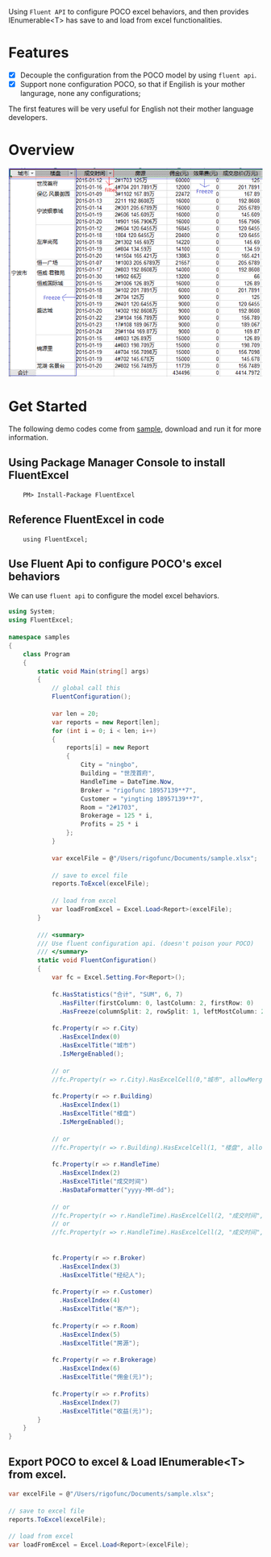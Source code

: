 Using `Fluent API` to configure POCO excel behaviors, and then provides IEnumerable&lt;T&gt; has save to and load from excel functionalities.

# Features
- [x] Decouple the configuration from the POCO model by using `fluent api`.
- [x] Support none configuration POCO, so that if Engilish is your mother langurage, none any configurations;

The first features will be very useful for English not their mother language developers.

# Overview

![FluentExcel demo](images/demo.PNG)

# Get Started

The following demo codes come from [sample](samples), download and run it for more information.

## Using Package Manager Console to install FluentExcel

        PM> Install-Package FluentExcel
    
## Reference FluentExcel in code

        using FluentExcel;
    
## Use Fluent Api to configure POCO's excel behaviors

We can use `fluent api` to configure the model excel behaviors.

```csharp
using System;
using FluentExcel;

namespace samples
{
    class Program
    {
        static void Main(string[] args)
        {
            // global call this
            FluentConfiguration();

            var len = 20;
            var reports = new Report[len];
            for (int i = 0; i < len; i++)
            {
                reports[i] = new Report
                {
                    City = "ningbo",
                    Building = "世茂首府",
                    HandleTime = DateTime.Now,
                    Broker = "rigofunc 18957139**7",
                    Customer = "yingting 18957139**7",
                    Room = "2#1703",
                    Brokerage = 125 * i,
                    Profits = 25 * i
                };
            }

            var excelFile = @"/Users/rigofunc/Documents/sample.xlsx";

            // save to excel file
            reports.ToExcel(excelFile);

            // load from excel
            var loadFromExcel = Excel.Load<Report>(excelFile);
        }

        /// <summary>
        /// Use fluent configuration api. (doesn't poison your POCO)
        /// </summary>
        static void FluentConfiguration()
        {
            var fc = Excel.Setting.For<Report>();

            fc.HasStatistics("合计", "SUM", 6, 7)
              .HasFilter(firstColumn: 0, lastColumn: 2, firstRow: 0)
              .HasFreeze(columnSplit: 2, rowSplit: 1, leftMostColumn: 2, topMostRow: 1);

            fc.Property(r => r.City)
              .HasExcelIndex(0)
              .HasExcelTitle("城市")
              .IsMergeEnabled();

            // or
            //fc.Property(r => r.City).HasExcelCell(0,"城市", allowMerge: true);

            fc.Property(r => r.Building)
              .HasExcelIndex(1)
              .HasExcelTitle("楼盘")
              .IsMergeEnabled();

            // or
            //fc.Property(r => r.Building).HasExcelCell(1, "楼盘", allowMerge: true);

            fc.Property(r => r.HandleTime)
              .HasExcelIndex(2)
              .HasExcelTitle("成交时间")
              .HasDataFormatter("yyyy-MM-dd");

            // or 
            //fc.Property(r => r.HandleTime).HasExcelCell(2, "成交时间", formatter: "yyyy-MM-dd", allowMerge: false);
            // or
            //fc.Property(r => r.HandleTime).HasExcelCell(2, "成交时间", "yyyy-MM-dd");


            fc.Property(r => r.Broker)
              .HasExcelIndex(3)
              .HasExcelTitle("经纪人");

            fc.Property(r => r.Customer)
              .HasExcelIndex(4)
              .HasExcelTitle("客户");

            fc.Property(r => r.Room)
              .HasExcelIndex(5)
              .HasExcelTitle("房源");

            fc.Property(r => r.Brokerage)
              .HasExcelIndex(6)
              .HasExcelTitle("佣金(元)");

            fc.Property(r => r.Profits)
              .HasExcelIndex(7)
              .HasExcelTitle("收益(元)");
        }
    }
}       
```

## Export POCO to excel & Load IEnumerable&lt;T&gt; from excel.

```csharp
var excelFile = @"/Users/rigofunc/Documents/sample.xlsx";

// save to excel file
reports.ToExcel(excelFile);

// load from excel
var loadFromExcel = Excel.Load<Report>(excelFile);       
```